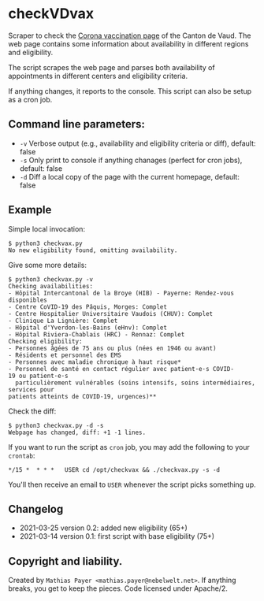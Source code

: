 # checkVDvax

Scraper to check the [Corona vaccination page](https://coronavax.unisante.ch/) of
the Canton de Vaud. The web page contains some information about availability in
different regions and eligibility.

The script scrapes the web page and parses both availability of appointments in
different centers and eligibility criteria.

If anything changes, it reports to the console. This script can also be setup as a
cron job.


## Command line parameters:

* `-v` Verbose output (e.g., availability and eligibility criteria or diff), default: false
* `-s` Only print to console if anything chanages (perfect for cron jobs), default: false
* `-d` Diff a local copy of the page with the current homepage, default: false


## Example

Simple local invocation:

```
$ python3 checkvax.py 
No new eligibility found, omitting availability.
```

Give some more details:

```
$ python3 checkvax.py -v
Checking availabilities:
- Hôpital Intercantonal de la Broye (HIB) - Payerne: Rendez-vous disponibles
- Centre CoVID-19 des Pâquis, Morges: Complet
- Centre Hospitalier Universitaire Vaudois (CHUV): Complet
- Clinique La Lignière: Complet
- Hôpital d'Yverdon-les-Bains (eHnv): Complet
- Hôpital Riviera-Chablais (HRC) - Rennaz: Complet
Checking eligibility:
- Personnes âgées de 75 ans ou plus (nées en 1946 ou avant)
- Résidents et personnel des EMS
- Personnes avec maladie chronique à haut risque*
- Personnel de santé en contact régulier avec patient·e·s COVID-19 ou patient·e·s
  particulièrement vulnérables (soins intensifs, soins intermédiaires, services pour
patients atteints de COVID-19, urgences)**
```

Check the diff:

```
$ python3 checkvax.py -d -s
Webpage has changed, diff: +1 -1 lines.
```

If you want to run the script as `cron` job, you may add the following to your
`crontab`:

```
*/15 *  * * *   USER cd /opt/checkvax && ./checkvax.py -s -d
```

You'll then receive an email to `USER` whenever the script picks something up.


## Changelog

* 2021-03-25 version 0.2: added new eligibility (65+)
* 2021-03-14 version 0.1: first script with base eligibility (75+)


## Copyright and liability.

Created by `Mathias Payer <mathias.payer@nebelwelt.net>`. If anything breaks, you
get to keep the pieces. Code licensed under Apache/2.
